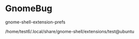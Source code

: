 # GnomeBug

gnome-shell-extension-prefs

/home/test6/.local/share/gnome-shell/extensions/test@ubuntu
